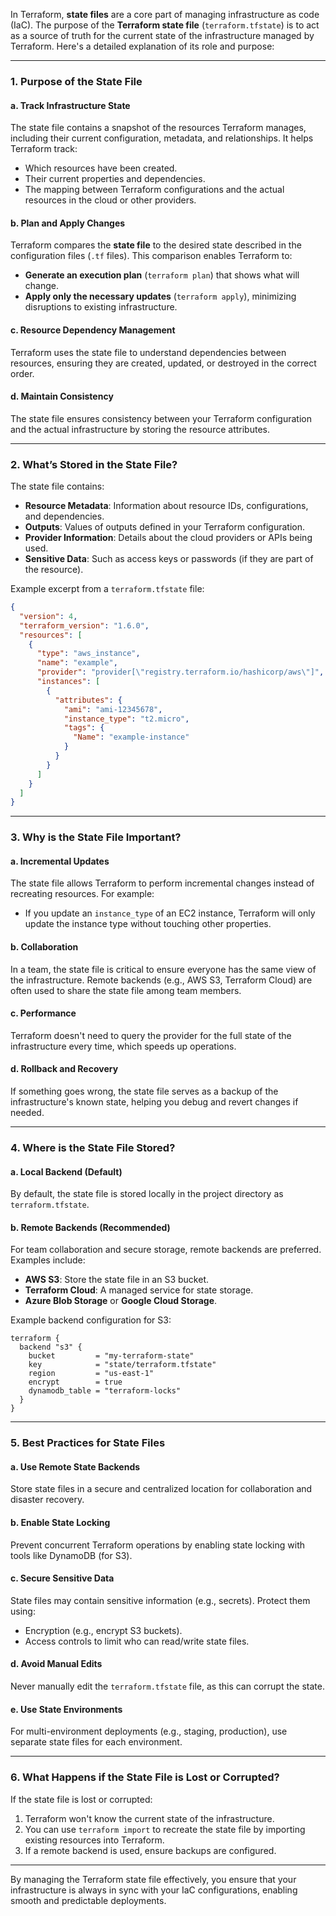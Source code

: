 In Terraform, **state files** are a core part of managing infrastructure as code (IaC). The purpose of the **Terraform state file** (`terraform.tfstate`) is to act as a source of truth for the current state of the infrastructure managed by Terraform. Here's a detailed explanation of its role and purpose:

---

### **1. Purpose of the State File**

#### **a. Track Infrastructure State**
The state file contains a snapshot of the resources Terraform manages, including their current configuration, metadata, and relationships. It helps Terraform track:
- Which resources have been created.
- Their current properties and dependencies.
- The mapping between Terraform configurations and the actual resources in the cloud or other providers.

#### **b. Plan and Apply Changes**
Terraform compares the **state file** to the desired state described in the configuration files (`.tf` files). This comparison enables Terraform to:
- **Generate an execution plan** (`terraform plan`) that shows what will change.
- **Apply only the necessary updates** (`terraform apply`), minimizing disruptions to existing infrastructure.

#### **c. Resource Dependency Management**
Terraform uses the state file to understand dependencies between resources, ensuring they are created, updated, or destroyed in the correct order.

#### **d. Maintain Consistency**
The state file ensures consistency between your Terraform configuration and the actual infrastructure by storing the resource attributes.

---

### **2. What’s Stored in the State File?**
The state file contains:
- **Resource Metadata**: Information about resource IDs, configurations, and dependencies.
- **Outputs**: Values of outputs defined in your Terraform configuration.
- **Provider Information**: Details about the cloud providers or APIs being used.
- **Sensitive Data**: Such as access keys or passwords (if they are part of the resource).

Example excerpt from a `terraform.tfstate` file:
```json
{
  "version": 4,
  "terraform_version": "1.6.0",
  "resources": [
    {
      "type": "aws_instance",
      "name": "example",
      "provider": "provider[\"registry.terraform.io/hashicorp/aws\"]",
      "instances": [
        {
          "attributes": {
            "ami": "ami-12345678",
            "instance_type": "t2.micro",
            "tags": {
              "Name": "example-instance"
            }
          }
        }
      ]
    }
  ]
}
```

---

### **3. Why is the State File Important?**

#### **a. Incremental Updates**
The state file allows Terraform to perform incremental changes instead of recreating resources. For example:
- If you update an `instance_type` of an EC2 instance, Terraform will only update the instance type without touching other properties.

#### **b. Collaboration**
In a team, the state file is critical to ensure everyone has the same view of the infrastructure. Remote backends (e.g., AWS S3, Terraform Cloud) are often used to share the state file among team members.

#### **c. Performance**
Terraform doesn't need to query the provider for the full state of the infrastructure every time, which speeds up operations.

#### **d. Rollback and Recovery**
If something goes wrong, the state file serves as a backup of the infrastructure's known state, helping you debug and revert changes if needed.

---

### **4. Where is the State File Stored?**

#### **a. Local Backend (Default)**
By default, the state file is stored locally in the project directory as `terraform.tfstate`.

#### **b. Remote Backends (Recommended)**
For team collaboration and secure storage, remote backends are preferred. Examples include:
- **AWS S3**: Store the state file in an S3 bucket.
- **Terraform Cloud**: A managed service for state storage.
- **Azure Blob Storage** or **Google Cloud Storage**.

Example backend configuration for S3:
```hcl
terraform {
  backend "s3" {
    bucket         = "my-terraform-state"
    key            = "state/terraform.tfstate"
    region         = "us-east-1"
    encrypt        = true
    dynamodb_table = "terraform-locks"
  }
}
```

---

### **5. Best Practices for State Files**

#### **a. Use Remote State Backends**
Store state files in a secure and centralized location for collaboration and disaster recovery.

#### **b. Enable State Locking**
Prevent concurrent Terraform operations by enabling state locking with tools like DynamoDB (for S3).

#### **c. Secure Sensitive Data**
State files may contain sensitive information (e.g., secrets). Protect them using:
- Encryption (e.g., encrypt S3 buckets).
- Access controls to limit who can read/write state files.

#### **d. Avoid Manual Edits**
Never manually edit the `terraform.tfstate` file, as this can corrupt the state.

#### **e. Use State Environments**
For multi-environment deployments (e.g., staging, production), use separate state files for each environment.

---

### **6. What Happens if the State File is Lost or Corrupted?**

If the state file is lost or corrupted:
1. Terraform won't know the current state of the infrastructure.
2. You can use `terraform import` to recreate the state file by importing existing resources into Terraform.
3. If a remote backend is used, ensure backups are configured.

---

By managing the Terraform state file effectively, you ensure that your infrastructure is always in sync with your IaC configurations, enabling smooth and predictable deployments.
